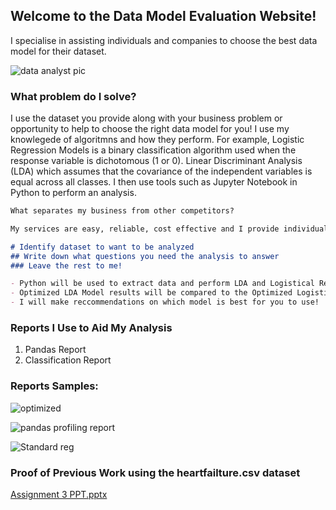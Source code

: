 ## Welcome to the Data Model Evaluation Website!
I specialise in assisting individuals and companies to choose the best data model for their dataset.

![data analyst pic](https://user-images.githubusercontent.com/88218358/127726521-83f16619-2ff3-42f8-ad7b-48cf046ab344.jpg)

### What problem do I solve?

I use the dataset you provide along with your business problem or opportunity to help to choose the right data model for you! I use my knowlegede of algoritmns and how they perform. For example, Logistic Regression Models is a binary classification algorithm used when the response variable is dichotomous (1 or 0). Linear Discriminant Analysis (LDA) which assumes that the covariance of the independent variables is equal across all classes. I then use tools such as Jupyter Notebook in Python to perform an analysis.


```markdown
What separates my business from other competitors?

My services are easy, reliable, cost effective and I provide individualised support! All you need to do is:

# Identify dataset to want to be analyzed 
## Write down what questions you need the analysis to answer
### Leave the rest to me!

- Python will be used to extract data and perform LDA and Logistical Regression.
- Optimized LDA Model results will be compared to the Optimized Logistical Regression results
- I will make reccommendations on which model is best for you to use!

```


### Reports I Use to Aid My Analysis

1. Pandas Report
2. Classification Report

### Reports Samples:

![optimized](https://user-images.githubusercontent.com/88218358/127726299-625d7a90-d09a-4a1f-88f1-a954abdf9fb7.png)

![pandas profiling report](https://user-images.githubusercontent.com/88218358/127726301-228b0f95-e0f7-465e-af01-8d8ae0f6c081.png)

![Standard reg](https://user-images.githubusercontent.com/88218358/127726302-f9c3fadd-84ca-456a-b7c8-25335e8d9005.png)

### Proof of Previous Work using the heartfailture.csv dataset
[Assignment 3 PPT.pptx](https://github.com/KimberlyMannings/Data-Analytics/files/6910577/Assignment.3.PPT.pptx)
